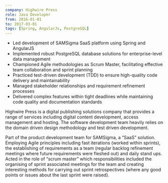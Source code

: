 ```yaml
---
company: Highwire Press
role: Java Developer
from: 2016-01-01
to: 2017-03-01
tags: [Spring, AngularJs, PostgreSQL]
---
```


<!--action-points-->

- Led development of SAMSigma SaaS platform using Spring and AngularJS
- Implemented robust PostgreSQL database solutions for enterprise-level data management
- Championed Agile methodologies as Scrum Master, facilitating effective team collaboration and sprint planning
- Practiced test-driven development (TDD) to ensure high-quality code delivery and maintainability
- Managed stakeholder relationships and requirement refinement processes
- Delivered complex features within tight deadlines while maintaining code quality and documentation standards

<!--full-description-->

Highwire Press is a digital publishing solutions company that provides a range of services including digital content development, access management and hosting. The software development team heavily relies on the domain driven design methodology and test driven development.

Part of the product development team for SAMSigma, a “SaaS” solution. Employing Agile principles including fast iterations (worked within sprints), the establishing of requirements as a team (regular backlog refinement meetings where future requirements were fleshed out) and daily stand ups. Acted in the role of “scrum master” which responsibilities included the organising of sprint associated meetings for the team and creating interesting methods for carrying out sprint retrospectives (where any good points or issues about the last sprint were raised).
